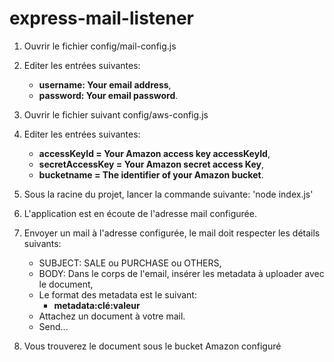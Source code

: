 # express-mail-listener

1. Ouvrir le fichier config/mail-config.js

2. Editer les entrées suivantes:
    * **username: Your email address**,
    * **password: Your email password**.

3. Ouvrir le fichier suivant config/aws-config.js
4. Editer les entrées suivantes:
    * **accessKeyId = Your Amazon access key accessKeyId**,
    * **secretAccessKey = Your Amazon secret access Key**,
    * **bucketname = The identifier of your Amazon bucket**.

5. Sous la racine du projet, lancer la commande suivante: 'node index.js'

6. L'application est en écoute de l'adresse mail configurée.

7. Envoyer un mail à l'adresse configurée, le mail doit respecter les détails suivants:
    * SUBJECT: SALE ou PURCHASE ou OTHERS,
    * BODY: Dans le corps de l'email, insérer les metadata à uploader avec le document,
    * Le format des metadata est le suivant:
        * **metadata:clé:valeur**
    * Attachez un document à votre mail.
    * Send...

8. Vous trouverez le document sous le bucket Amazon configuré
    